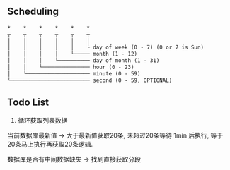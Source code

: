 


## Scheduling

```txt
*    *    *    *    *    *
┬    ┬    ┬    ┬    ┬    ┬
│    │    │    │    │    │
│    │    │    │    │    └ day of week (0 - 7) (0 or 7 is Sun)
│    │    │    │    └───── month (1 - 12)
│    │    │    └────────── day of month (1 - 31)
│    │    └─────────────── hour (0 - 23)
│    └──────────────────── minute (0 - 59)
└───────────────────────── second (0 - 59, OPTIONAL)
```


## Todo List

1. 循环获取列表数据

当前数据库最新值 -> 大于最新值获取20条, 未超过20条等待 1min 后执行, 等于20条马上执行再获取20条逻辑.

数据库是否有中间数据缺失 -> 找到直接获取分段


